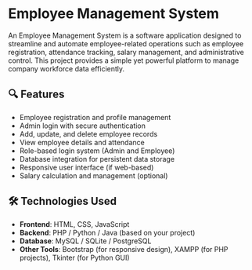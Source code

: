 # Employee Management System

An Employee Management System is a software application designed to streamline and automate employee-related operations such as employee registration, attendance tracking, salary management, and administrative control. This project provides a simple yet powerful platform to manage company workforce data efficiently.

## 🔍 Features

- Employee registration and profile management
- Admin login with secure authentication
- Add, update, and delete employee records
- View employee details and attendance
- Role-based login system (Admin and Employee)
- Database integration for persistent data storage
- Responsive user interface (if web-based)
- Salary calculation and management (optional)

## 🛠️ Technologies Used

- **Frontend**: HTML, CSS, JavaScript
- **Backend**: PHP / Python / Java (based on your project)
- **Database**: MySQL / SQLite / PostgreSQL
- **Other Tools**: Bootstrap (for responsive design), XAMPP (for PHP projects), Tkinter (for Python GUI)

